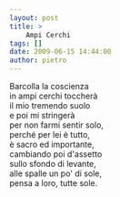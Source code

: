 ```yaml
---
layout: post
title: >
    Ampi Cerchi
tags: []
date: 2009-06-15 14:44:00
author: pietro
---
```

Barcolla la coscienza<br/>in ampi cerchi toccherà<br/>il mio tremendo suolo<br/>e poi mi stringerà<br/>per non farmi sentir solo,<br/>perché per lei è tutto,<br/>è sacro ed importante,<br/>cambiando poi d'assetto<br/>sullo sfondo di levante,<br/>alle spalle un po' di sole,<br/>pensa a loro, tutte sole.
